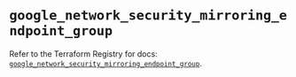 # `google_network_security_mirroring_endpoint_group`

Refer to the Terraform Registry for docs: [`google_network_security_mirroring_endpoint_group`](https://registry.terraform.io/providers/hashicorp/google-beta/6.14.0/docs/resources/google_network_security_mirroring_endpoint_group).
